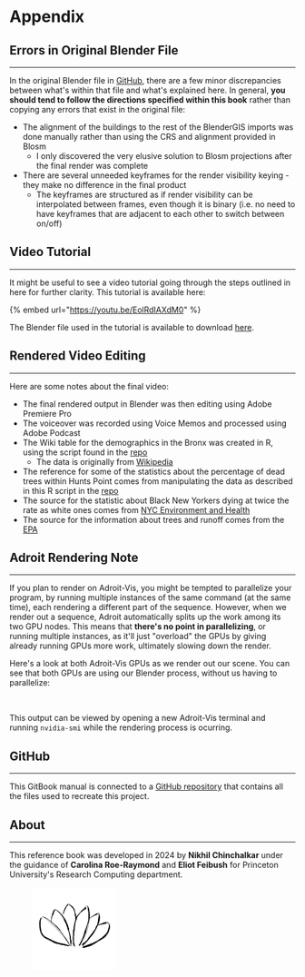 # Appendix

## Errors in Original Blender File

***

In the original Blender file in [GitHub](nyc\_trees.blend.zip), there are a few minor discrepancies between what's within that file and what's explained here. In general, **you should tend to follow the directions specified within this book** rather than copying any errors that exist in the original file:

* The alignment of the buildings to the rest of the BlenderGIS imports was done manually rather than using the CRS and alignment provided in Blosm
  * I only discovered the very elusive solution to Blosm projections after the final render was complete
* There are several unneeded keyframes for the render visibility keying - they make no difference in the final product
  * The keyframes are structured as if render visibility can be interpolated between frames, even though it is binary (i.e. no need to have keyframes that are adjacent to each other to switch between on/off)

## Video Tutorial

***

It might be useful to see a video tutorial going through the steps outlined in here for further clarity. This tutorial is available here:

{% embed url="https://youtu.be/EolRdIAXdM0" %}

The Blender file used in the tutorial is available to download [here](other\_resources/demo.blend.gz.zip).

## Rendered Video Editing

***

Here are some notes about the final video:

* The final rendered output in Blender was then editing using Adobe Premiere Pro&#x20;
* The voiceover was recorded using Voice Memos and processed using Adobe Podcast&#x20;
* The Wiki table for the demographics in the Bronx was created in R, using the script found in the [repo](other\_resources/demographics.R)
  * The data is originally from [Wikipedia](https://en.wikipedia.org/wiki/Race\_and\_ethnicity\_in\_New\_York\_City)
* The reference for some of the statistics about the percentage of dead trees within Hunts Point comes from manipulating the data as described in this R script in the [repo](other\_resources/tree\_analysis.R)
* The source for the statistic about Black New Yorkers dying at twice the rate as white ones comes from [NYC Environment and Health](https://a816-dohbesp.nyc.gov/IndicatorPublic/data-features/heat-report/)
* The source for the information about trees and runoff comes from the [EPA](https://19january2017snapshot.epa.gov/soakuptherain/soak-rain-trees-help-reduce-runoff\_.html)

## Adroit Rendering Note

***

If you plan to render on Adroit-Vis, you might be tempted to parallelize your program, by running multiple instances of the same command (at the same time), each rendering a different part of the sequence. However, when we render out a sequence, Adroit automatically splits up the work among its two GPU nodes. This means that **there's no point in parallelizing**, or running multiple instances, as it'll just "overload" the GPUs by giving already running GPUs more work, ultimately slowing down the render.

Here's a look at both Adroit-Vis GPUs as we render out our scene. You can see that both GPUs are using our Blender process, without us having to parallelize:

<figure><img src=".gitbook/assets/Screenshot 2024-07-30 at 4.50.50 PM.png" alt="" width="563"><figcaption></figcaption></figure>

This output can be viewed by opening a new Adroit-Vis terminal and running `nvidia-smi` while the rendering process is ocurring.

## GitHub

***

This GitBook manual is connected to a [GitHub repository](https://github.com/nikhilc52/blender\_gis\_nyc\_trees/tree/main) that contains all the files used to recreate this project.

## About

***

This reference book was developed in 2024 by **Nikhil Chinchalkar** under the guidance of **Carolina Roe-Raymond** and **Eliot Feibush** for Princeton University's Research Computing department.

<figure><img src=".gitbook/assets/lotus.png" alt="" width="146"><figcaption></figcaption></figure>
